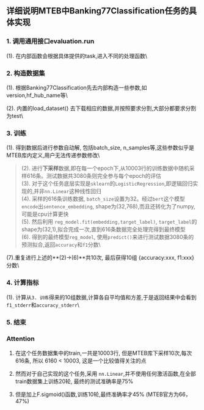 ## 详细说明MTEB中Banking77Classification任务的具体实现

### 1. 调用通用接口evaluation.run
(1). 在内部函数会根据具体提供的task,进入不同的处理函数\

### 2. 构造数据集
(1). 根据Banking77Classification先去内部构造一些参数,如version,hf_hub_name等\

(2). 内置的load_dataset() 去下载相应的数据,并按照要求分割,大部分都要求分割为test\

### 3. 训练
(1). 得到数据后进行参数自动解, 包括batch_size, n_samples等,这些参数似乎是MTEB库内定义,用户无法传递参数修改\

>(2). 进行**下采样**数据,即在每一个epoch下,从10003行的训练数据中随机采样616条。测试数据共3080条则完全参与每个epoch的评估\
(3). 对于这个任务底层实现是`sklearn`的`LogisticRegression`,即逻辑回归实现的,并非`nn.Linear`这种线性回归\
(4). 采样的616条训练数据, `batch_size`设置为32。经过`bert`这个模型`encode`出`sentence_embedding`, shape为(32,768),而且还转化为了numpy,可能是cpu计算更快\
(5). 然后利用 `reg_model.fit(embedding,target_label)`, `target_label`的shape为(32,1),拟合完成一次,直到616条数据完全处理完得到最终模型\
(6). 得到的最终模型`reg_model`, 使用`predict()`来进行测试数据3080条的预测拟合,返回`accuracy`和`f1`分数\


(7).重复进行上述的**(2)->(6)**共10次, 最后获得10组 {accuracy:xxx, f1:xxx}分数\

### 4. 计算指标
(1). 计算从`3. 训练`得来的10组数据,计算各自平均值和方差,于是返回结果中会看到`f1_stderr`和`accuracy_stderr`\

### 5. 结束

### Attention
1. 在这个任务数据集中的train,一共是10003行, 但是MTEB库下采样10次,每次616条, 所以 6160 < 10003, 这是一个比较值得关注的点

2. 然而对于自己实现的这个任务,采用 `nn.Linear`,并不使用任何激活函数,在全部train数据集上训练20轮, 最终的测试准确率是75%

3. 但是加上F.sigmoid()函数,训练10轮,最终准确率才45% (MTEB官方为66，47%)